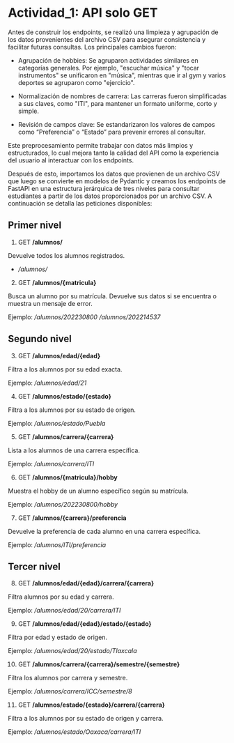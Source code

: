 # Actividad_1: API solo GET

Antes de construir los endpoints, se realizó una limpieza y agrupación de los datos provenientes del archivo CSV para asegurar consistencia y facilitar futuras consultas. Los principales cambios fueron:

- Agrupación de hobbies: Se agruparon actividades similares en categorías generales. Por ejemplo, "escuchar música" y "tocar instrumentos" se unificaron en "música", mientras que ir al  gym y varios deportes se agruparon como "ejercicio".

- Normalización de nombres de carrera: Las carreras fueron simplificadas a sus claves, como "ITI", para mantener un formato uniforme, corto y simple.

- Revisión de campos clave: Se estandarizaron los valores de campos como “Preferencia” o “Estado” para prevenir errores al consultar.

Este preprocesamiento permite trabajar con datos más limpios y estructurados, lo cual mejora tanto la calidad del API como la experiencia del usuario al interactuar con los endpoints. 

Después de esto, importamos los datos que provienen de un archivo CSV que luego se convierte en modelos de Pydantic y creamos los endpoints de FastAPI en una estructura jerárquica de tres niveles para consultar estudiantes a partir de los datos proporcionados por un archivo CSV. A continuación se detalla las peticiones disponibles:

## Primer nivel

1. GET **/alumnos/**

Devuelve todos los alumnos registrados.

- */alumnos/*


2. GET **/alumnos/{matricula}**
   
Busca un alumno por su matrícula. Devuelve sus datos si se encuentra o muestra un mensaje de error.

Ejemplo:
*/alumnos/202230800
/alumnos/202214537*

## Segundo nivel

3. GET **/alumnos/edad/{edad}**
   
Filtra a los alumnos por su edad exacta.

Ejemplo: */alumnos/edad/21*


4. GET **/alumnos/estado/{estado}**
   
Filtra a los alumnos por su estado de origen.

Ejemplo: */alumnos/estado/Puebla*


5. GET **/alumnos/carrera/{carrera}**
   
Lista a los alumnos de una carrera específica.

Ejemplo: */alumnos/carrera/ITI*


6. GET **/alumnos/{matricula}/hobby**
   
Muestra el hobby de un alumno específico según su matrícula.

Ejemplo: */alumnos/202230800/hobby*


7. GET **/alumnos/{carrera}/preferencia**
   
Devuelve la preferencia de cada alumno en una carrera específica.

Ejemplo: */alumnos/ITI/preferencia*

## Tercer nivel

8. GET **/alumnos/edad/{edad}/carrera/{carrera}**
   
Filtra alumnos por su edad y carrera.

Ejemplo: */alumnos/edad/20/carrera/ITI*


9. GET **/alumnos/edad/{edad}/estado/{estado}**
    
Filtra por edad y estado de origen.

Ejemplo: */alumnos/edad/20/estado/Tlaxcala*


10. GET **/alumnos/carrera/{carrera}/semestre/{semestre}**
    
Filtra los alumnos por carrera y semestre.

Ejemplo: */alumnos/carrera/ICC/semestre/8*

11. GET **/alumnos/estado/{estado}/carrera/{carrera}**
    
Filtra a los alumnos por su estado de origen y carrera.

Ejemplo: */alumnos/estado/Oaxaca/carrera/ITI*

